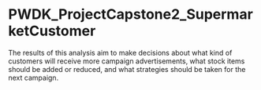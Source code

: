 # PWDK_ProjectCapstone2_SupermarketCustomer
The results of this analysis aim to make decisions about what kind of customers will receive more campaign advertisements, what stock items should be added or reduced, and what strategies should be taken for the next campaign.
